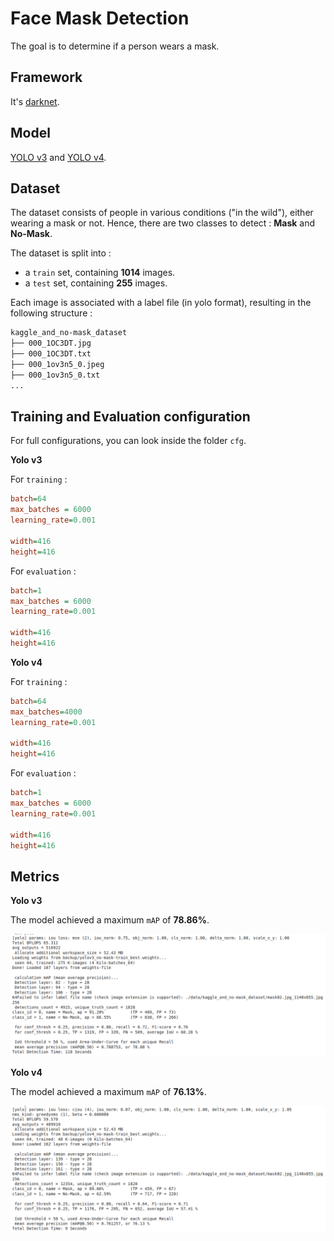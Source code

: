 # Face Mask Detection

The goal is to determine if a person wears a mask.

## Framework

It's [darknet](https://github.com/AlexeyAB/darknet).

## Model

[YOLO v3]() and [YOLO v4]().

## Dataset

The dataset consists of people in various conditions ("in the wild"), either wearing a mask or not. Hence, there are two classes to detect : **Mask** and **No-Mask**.

The dataset is split into :
- a `train` set, containing **1014** images.
- a `test` set, containing **255** images.

Each image is associated with a label file (in yolo format), resulting in the following structure :
```bash
kaggle_and_no-mask_dataset
├── 000_1OC3DT.jpg
├── 000_1OC3DT.txt
├── 000_1ov3n5_0.jpeg
├── 000_1ov3n5_0.txt
...
```

## Training and Evaluation configuration

For full configurations, you can look inside the folder `cfg`.

**Yolo v3**

For `training` :
```ini
batch=64
max_batches = 6000
learning_rate=0.001

width=416
height=416
```

For `evaluation` :
```ini
batch=1
max_batches = 6000
learning_rate=0.001

width=416
height=416
```

**Yolo v4**

For `training` :
```ini
batch=64
max_batches=4000
learning_rate=0.001

width=416
height=416
```

For `evaluation` :
```ini
batch=1
max_batches = 6000
learning_rate=0.001

width=416
height=416
```

## Metrics

**Yolo v3**

The model achieved a maximum `mAP` of **78.86%**.

![yolov3_evaluation](yolov3_mAP.png)

**Yolo v4**

The model achieved a maximum `mAP` of **76.13%**.

![yolov4_evaluation](yolov4_mAP.png)

